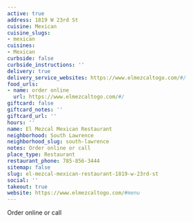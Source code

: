 ```yaml
---
active: true
address: 1819 W 23rd St
cuisine: Mexican
cuisine_slugs:
- mexican
cuisines:
- Mexican
curbside: false
curbside_instructions: ''
delivery: true
delivery_service_websites: https://www.elmezcaltogo.com/#/
food_urls:
- name: order online
  url: https://www.elmezcaltogo.com/#/
giftcard: false
giftcard_notes: ''
giftcard_url: ''
hours: ''
name: El Mezcal Mexican Restaurant
neighborhood: South Lawrence
neighborhood_slug: south-lawrence
notes: Order online or call
place_type: Restaurant
restaurant_phone: 785-856-3444
sitemap: false
slug: el-mezcal-mexican-restaurant-1819-w-23rd-st
social: ''
takeout: true
website: https://www.elmezcaltogo.com/#menu
---
```


Order online or call